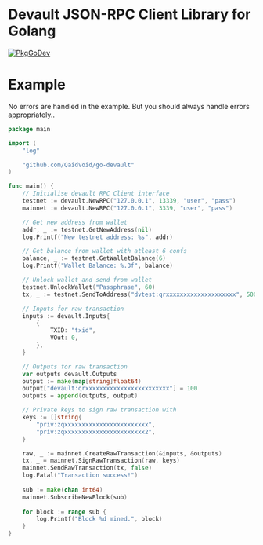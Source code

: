 # Devault JSON-RPC Client Library for Golang

[![PkgGoDev](https://pkg.go.dev/badge/github.com/QaidVoid/go-devault)](https://pkg.go.dev/github.com/QaidVoid/go-devault)

# Example
No errors are handled in the example. But you should always handle errors appropriately..

```go
package main

import (
	"log"

	"github.com/QaidVoid/go-devault"
)

func main() {
	// Initialise devault RPC Client interface
	testnet := devault.NewRPC("127.0.0.1", 13339, "user", "pass")
	mainnet := devault.NewRPC("127.0.0.1", 3339, "user", "pass")

  	// Get new address from wallet
	addr, _ := testnet.GetNewAddress(nil)
	log.Printf("New testnet address: %s", addr)

  	// Get balance from wallet with atleast 6 confs
	balance, _ := testnet.GetWalletBalance(6)
	log.Printf("Wallet Balance: %.3f", balance)

	// Unlock wallet and send from wallet
	testnet.UnlockWallet("Passphrase", 60)
	tx, _ := testnet.SendToAddress("dvtest:qrxxxxxxxxxxxxxxxxxxxx", 500)

	// Inputs for raw transaction
	inputs := devault.Inputs{
		{
			TXID: "txid",
			VOut: 0,
		},
	}

	// Outputs for raw transaction
	var outputs devault.Outputs
	output := make(map[string]float64)
	output["devault:qrxxxxxxxxxxxxxxxxxxxxxxxx"] = 100
	outputs = append(outputs, output)

	// Private keys to sign raw transaction with
	keys := []string{
		"priv:zqxxxxxxxxxxxxxxxxxxxxxxxx",
		"priv:zqxxxxxxxxxxxxxxxxxxxxxxx2",
	}

	raw, _ := mainnet.CreateRawTransaction(&inputs, &outputs)
	tx, _ = mainnet.SignRawTransaction(raw, keys)
	mainnet.SendRawTransaction(tx, false)
	log.Fatal("Transaction success!")
	
	sub := make(chan int64)
	mainnet.SubscribeNewBlock(sub)
	
	for block := range sub {
		log.Printf("Block %d mined.", block)
	}
}
```
